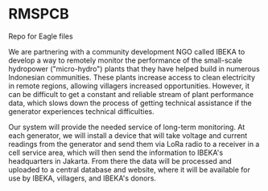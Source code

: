 # RMSPCB
Repo for Eagle files

We are partnering with a community development NGO called IBEKA to develop a way to remotely monitor the performance of the small-scale hydropower ("micro-hydro") plants that they have helped build in numerous Indonesian communities. These plants increase access to clean electricity in remote regions, allowing villagers increased opportunities. However, it can be difficult to get a constant and reliable stream of plant performance data, which slows down the process of getting technical assistance if the generator experiences technical difficulties.

Our system will provide the needed service of long-term monitoring. At each generator, we will install a device that will take voltage and current readings from the generator and send them via LoRa radio to a receiver in a cell service area, which will then send the information to IBEKA's headquarters in Jakarta. From there the data will be processed and uploaded to a central database and website, where it will be available for use by IBEKA, villagers, and IBEKA's donors.
